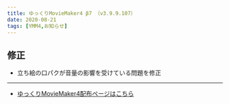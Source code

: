 ```yaml
---
title: ゆっくりMovieMaker4 β7 （v3.9.9.107）
date: 2020-08-21
tags: [YMM4,お知らせ]
---
```

## 修正
- 立ち絵の口パクが音量の影響を受けている問題を修正

---

- [ゆっくりMovieMaker4配布ページはこちら](../index.md)